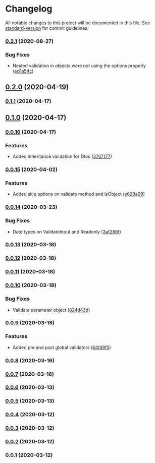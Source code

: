 # Changelog

All notable changes to this project will be documented in this file. See [standard-version](https://github.com/conventional-changelog/standard-version) for commit guidelines.

### [0.2.1](https://github.com/rhangai/node-class-validator/compare/v0.2.0...v0.2.1) (2020-08-27)


### Bug Fixes

* Nested validation in objects were not using the options properly ([ed1a54c](https://github.com/rhangai/node-class-validator/commit/ed1a54cf4e30cbf2ea20bfed57ca9c7376c5ae28))

## [0.2.0](https://github.com/rhangai/node-class-validator/compare/v0.1.1...v0.2.0) (2020-04-19)

### [0.1.1](https://github.com/rhangai/node-class-validator/compare/v0.1.0...v0.1.1) (2020-04-17)

## [0.1.0](https://github.com/rhangai/node-class-validator/compare/v0.0.16...v0.1.0) (2020-04-17)

### [0.0.16](https://github.com/rhangai/node-class-validator/compare/v0.0.15...v0.0.16) (2020-04-17)


### Features

* Added inheritance validation for Dtos ([3707177](https://github.com/rhangai/node-class-validator/commit/37071779b4a5bceb38b920ad7dab0044cfcc1df3))

### [0.0.15](https://github.com/rhangai/node-class-validator/compare/v0.0.14...v0.0.15) (2020-04-02)


### Features

* Added skip options on validate method and IsObject ([e628a09](https://github.com/rhangai/node-class-validator/commit/e628a091969cbaf9d149ec42c5428fce340d3f1c))

### [0.0.14](https://github.com/rhangai/node-class-validator/compare/v0.0.13...v0.0.14) (2020-03-23)


### Bug Fixes

* Date types on ValidateInput and Readonly ([3af280f](https://github.com/rhangai/node-class-validator/commit/3af280fde54c75a2bdea52cc901d5c7a47aedced))

### [0.0.13](https://github.com/rhangai/node-class-validator/compare/v0.0.12...v0.0.13) (2020-03-18)

### [0.0.12](https://github.com/rhangai/node-class-validator/compare/v0.0.11...v0.0.12) (2020-03-18)

### [0.0.11](https://github.com/rhangai/node-class-validator/compare/v0.0.10...v0.0.11) (2020-03-18)

### [0.0.10](https://github.com/rhangai/node-class-validator/compare/v0.0.9...v0.0.10) (2020-03-18)


### Bug Fixes

* Validate parameter object ([824d43d](https://github.com/rhangai/node-class-validator/commit/824d43dabca907ecb65b7b35486ffaa01af904aa))

### [0.0.9](https://github.com/rhangai/node-class-validator/compare/v0.0.8...v0.0.9) (2020-03-18)


### Features

* Added pre and post global validators ([64fd9f5](https://github.com/rhangai/node-class-validator/commit/64fd9f51b0328ac9124ee636f38808a94a150ee2))

### [0.0.8](https://github.com/rhangai/node-class-validator/compare/v0.0.7...v0.0.8) (2020-03-16)

### [0.0.7](https://github.com/rhangai/node-class-validator/compare/v0.0.6...v0.0.7) (2020-03-16)

### [0.0.6](https://github.com/rhangai/node-class-validator/compare/v0.0.5...v0.0.6) (2020-03-13)

### [0.0.5](https://github.com/rhangai/node-class-validator/compare/v0.0.4...v0.0.5) (2020-03-13)

### [0.0.4](https://github.com/rhangai/js-class-validator/compare/v0.0.3...v0.0.4) (2020-03-12)

### [0.0.3](https://github.com/rhangai/js-class-validator/compare/v0.0.2...v0.0.3) (2020-03-12)

### [0.0.2](https://github.com/rhangai/js-class-validator/compare/v0.0.1...v0.0.2) (2020-03-12)

### 0.0.1 (2020-03-12)
